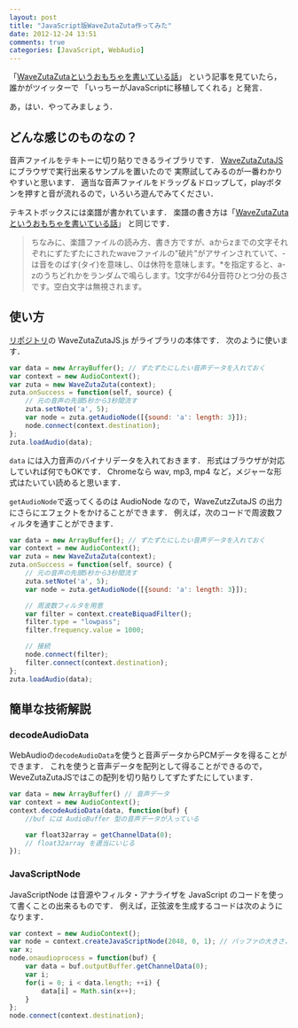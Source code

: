 ```yaml
---
layout: post
title: "JavaScript版WaveZutaZuta作ってみた"
date: 2012-12-24 13:51
comments: true
categories: [JavaScript, WebAudio]
---
```


「[WaveZutaZutaというおもちゃを書いている話](http://nekogata.hatenablog.com/entry/2012/12/23/155250)」
という記事を見ていたら，誰かがツイッターで
「いっちーがJavaScriptに移植してくれる」と発言．

あ，はい．やってみましょう．

<!-- More -->

## どんな感じのものなの？

音声ファイルをテキトーに切り貼りできるライブラリです．
[WaveZutaZutaJS](http://shogo82148.github.com/WaveZutaZutaJS/)にブラウザで実行出来るサンプルを置いたので
実際試してみるのが一番わかりやすいと思います．
適当な音声ファイルをドラッグ＆ドロップして，playボタンを押すと音が流れるので，いろいろ遊んでみてください．

テキストボックスには楽譜が書かれています．
楽譜の書き方は「[WaveZutaZutaというおもちゃを書いている話](http://nekogata.hatenablog.com/entry/2012/12/23/155250)」
と同じです．

> ちなみに、楽譜ファイルの読み方、書き方ですが、aからzまでの文字それぞれにずたずたにされたwaveファイルの"破片"がアサインされていて、-は音をのばす(タイ)を意味し、0は休符を意味します。*を指定すると、a-zのうちどれかをランダムで鳴らします。1文字が64分音符ひとつ分の長さです。空白文字は無視されます。


## 使い方

[リポジトリ](https://github.com/shogo82148/WaveZutaZutaJS)の WaveZutaZutaJS.js がライブラリの本体です．
次のように使います．

``` javascript
var data = new ArrayBuffer(); // ずたずたにしたい音声データを入れておく
var context = new AudioContext();
var zuta = new WaveZutaZuta(context);
zuta.onSuccess = function(self, source) {
    // 元の音声の先頭5秒から3秒間流す
    zuta.setNote('a', 5);
    var node = zuta.getAudioNode([{sound: 'a': length: 3}]);
    node.connect(context.destination);
};
zuta.loadAudio(data);
```

`data` には入力音声のバイナリデータを入れておきます．
形式はブラウザが対応していれば何でもOKです．
Chromeなら wav, mp3, mp4 など，メジャーな形式はたいてい読めると思います．

`getAudioNode`で返ってくるのは AudioNode なので，WaveZutzZutaJS の出力にさらにエフェクトをかけることができます．
例えば，次のコードで周波数フィルタを通すことができます．

``` javascript
var data = new ArrayBuffer(); // ずたずたにしたい音声データを入れておく
var context = new AudioContext();
var zuta = new WaveZutaZuta(context);
zuta.onSuccess = function(self, source) {
    // 元の音声の先頭5秒から3秒間流す
    zuta.setNote('a', 5);
    var node = zuta.getAudioNode([{sound: 'a': length: 3}]);

    // 周波数フィルタを用意
    var filter = context.createBiquadFilter();
    filter.type = "lowpass";
    filter.frequency.value = 1000;

    // 接続
    node.connect(filter);
    filter.connect(context.destination);
};
zuta.loadAudio(data);
```


## 簡単な技術解説

### decodeAudioData

WebAudioの`decodeAudioData`を使うと音声データからPCMデータを得ることができます．
これを使うと音声データを配列として得ることができるので，
WeveZutaZutaJSではこの配列を切り貼りしてずたずたにしています．

```javascript
var data = new ArrayBuffer() // 音声データ
var context = new AudioContext();
context.decodeAudioData(data, function(buf) {
    //buf には AudioBuffer 型の音声データが入っている

    var float32array = getChannelData(0);
    // float32array を適当にいじる
});
```

### JavaScriptNode

JavaScriptNode は音源やフィルタ・アナライザを JavaScript のコードを使って書くことの出来るものです．
例えば，正弦波を生成するコードは次のようになります．

``` javascript
var context = new AudioContext();
var node = context.createJavaScriptNode(2048, 0, 1); // バッファの大きさ，入力の数，出力の数
var x;
node.onaudioprocess = function(buf) {
    var data = buf.outputBuffer.getChannelData(0);
    var i;
    for(i = 0; i < data.length; ++i) {
        data[i] = Math.sin(x++);
    }
};
node.connect(context.destination);
```
